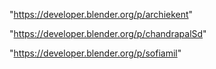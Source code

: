 "https://developer.blender.org/p/archiekent"

"https://developer.blender.org/p/chandrapalSd"

 
"https://developer.blender.org/p/sofiamil"


 

